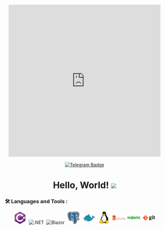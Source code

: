 <div id="header" align="center">
  <iframe src="https://gifs.ru/embed/e388388ab4b0af4834ddf9a62f98b5b9854e320a4c62d815b5e4985c4e7b5911" width="480" height="480" frameBorder="0" allowFullScreen></iframe><p><a href="https://gifs.ru/gifs/9266>via GIFS.RU</a></p>
</div>
<div id="badges" align="center">
  <a href="https://t.me/VVSaltykov">
    <img src="https://img.shields.io/badge/Telegram-black?style=for-the-badge&logo=telegram&logoColor=white" alt="Telegram Badge"/>
  </a>
  <h1>
  Hello, World!
  <img src="https://i.gifer.com/origin/13/13d6f03fa7d96e8e46d81f005ef51c63.gif" width="30px"/>
  </h1>
</div>

### :hammer_and_wrench: Languages and Tools :
<div align="center">
  <img src="https://github.com/devicons/devicon/blob/master/icons/csharp/csharp-original.svg" title="C#" alt="C#" width="40" height="40"/>&nbsp;
  <img src="https://upload.wikimedia.org/wikipedia/commons/thumb/7/7d/Microsoft_.NET_logo.svg/1024px-Microsoft_.NET_logo.svg.png" title=".NET" alt=".NET" width="40" height="40"/>&nbsp;
  <img src="https://upload.wikimedia.org/wikipedia/commons/d/d0/Blazor.png" title="Blazor" alt="Blazor" width="40" height="40"/>&nbsp;
  <img src="https://github.com/devicons/devicon/blob/master/icons/postgresql/postgresql-original.svg" title="PostgreSQL"  alt="PostgreSQL" width="40" height="40"/>&nbsp;
  <img src="https://github.com/devicons/devicon/blob/master/icons/docker/docker-original.svg" title="Docker" alt="Docker" width="40" height="40"/>&nbsp;
  <img src="https://github.com/devicons/devicon/blob/master/icons/linux/linux-original.svg" title="Linux"  alt="Linux" width="40" height="40"/>&nbsp;
  <img src="https://github.com/devicons/devicon/blob/master/icons/ubuntu/ubuntu-plain-wordmark.svg" title="Ubuntu"  alt="Ubuntu" width="40" height="40"/>&nbsp;
  <img src="https://github.com/devicons/devicon/blob/master/icons/nginx/nginx-original.svg" title="Nginx" alt="Nginx" width="40" height="40"/>&nbsp;
  <img src="https://github.com/devicons/devicon/blob/master/icons/git/git-original-wordmark.svg" title="Git" **alt="Git" width="40" height="40"/>
</div>
